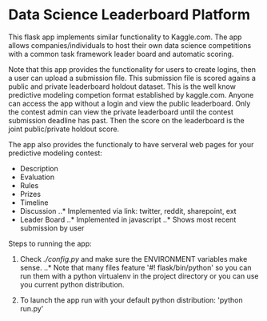 # Data Science Leaderboard Platform
This flask app implements similar functionality to Kaggle.com. The app allows companies/individuals to host their own data science competitions with a common task framework leader board and automatic scoring.

Note that this app provides the functionality for users to create logins, then a user can upload a submission file. This submission file is scored agains a public and private leaderboard holdout dataset. This is the well know predictive modeling competion format established by kaggle.com. Anyone can access the app without a login and view the public leaderboard. Only the contest admin can view the private leaderboard until the contest submission deadline has past. Then the score on the leaderboard is the joint public/private holdout score.

The app also provides the functionaly to have serveral web pages for your predictive modeling contest:
* Description
* Evaluation
* Rules
* Prizes
* Timeline
* Discussion 
..* Implemented via link: twitter, reddit, sharepoint, ext
* Leader Board
..* Implemented in javascript
..* Shows most recent submission by user


Steps to running the app:

1. Check *./config.py* and make sure the ENVIRONMENT variables make sense.
..* Note that many files feature '#! flask/bin/python' so you can run them with a python virtualenv in the project directory or you can use you current python distribution.

2. To launch the app run with your default python distribution: 'python run.py'

